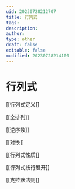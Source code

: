 ```yaml
---
uid: 20230728212707
title: 行列式
tags: 
description: 
author: 
type: other
draft: false
editable: false
modified: 20230728214100
---
```


# 行列式

[[行列式定义]]

[[全排列]]

[[逆序数]]

[[对换]]

[[行列式性质]]

[[行列式按行展开]]

[[克拉默法则]]
